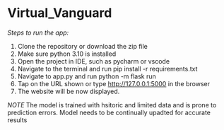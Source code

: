 # Virtual_Vanguard
*Steps to run the app:*
1. Clone the repository or download the zip file
2. Make sure python 3.10 is installed
3. Open the project in IDE, such as pycharm or vscode
4. Navigate to the terminal and run pip install -r requirements.txt
5. Navigate to app.py and run python -m flask run
6. Tap on the URL shown or type http://127.0.0.1:5000 in the browser
7. The website will be now displayed.
   
*NOTE*
The model is trained with hsitoric and limited data and is prone to prediction errors. Model needs to be continually upadted for accurate results
